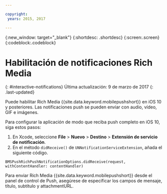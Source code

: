 ```yaml
---

copyright:
 years: 2015, 2017

---
```


{:new_window: target="_blank"}
{:shortdesc: .shortdesc}
{:screen:.screen}
{:codeblock:.codeblock}

# Habilitación de notificaciones Rich Media
{: #interactive-notifications}
Última actualización: 9 de marzo de 2017
{: .last-updated}


Puede habilitar Rich Media {{site.data.keyword.mobilepushshort}} en iOS 10 y posteriores. Las notificaciones push se pueden enviar con audio, vídeo, GIF e imágenes. 

Para configurar la aplicación de modo que reciba push completo en iOS 10, siga estos pasos:  

1. En Xcode, seleccione **File** > **Nuevo** > **Destino** > **Extensión de servicio de notificación**.
2. En el método `didReceive()` de `UNNotificationServiceExtension`, añada el siguiente código.
```
BMSPushRichPushNotificationOptions.didReceive(request, withContentHandler: contentHandler)
```
	
Para enviar Rich Media {{site.data.keyword.mobilepushshort}} desde el panel de control de Push, asegúrese de especificar los campos de mensaje, título, subtítulo y attachmentURL.
